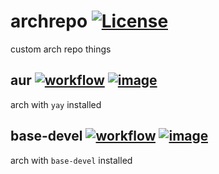 # archrepo [![License][license]](LICENSE)

custom arch repo things

[license]: https://img.shields.io/github/license/seankhliao/archrepo.svg?style=flat-square

## aur [![workflow][badge-aur-1]][link-aur-1] [![image][badge-aur-2]][link-aur-2]

arch with `yay` installed

[badge-aur-1]: https://github.com/seankhliao/archrepo/workflows/aur/badge.svg?style=flat-square
[badge-aur-2]: https://img.shields.io/badge/image-aur-informational?style=flat-square
[link-aur-1]: https://github.com/seankhliao/archrepo/actions?workflow=aur
[link-aur-2]: https://github.com/seankhliao/archrepo/packages

## base-devel [![workflow][badge-base-devel-1]][link-base-devel-1] [![image][badge-base-devel-2]][link-base-devel-2]

arch with `base-devel` installed

[badge-base-devel-1]: https://github.com/seankhliao/archrepo/workflows/base-devel/badge.svg?style=flat-square
[badge-base-devel-2]: https://img.shields.io/badge/image-base--devel-informational?style=flat-square
[link-base-devel-1]: https://github.com/seankhliao/archrepo/actions?workflow=base-devel
[link-base-devel-2]: https://github.com/seankhliao/archrepo/packages/31641
